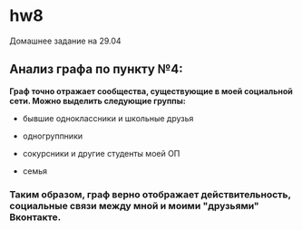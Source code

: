 # hw8
Домашнее задание на 29.04
## Анализ графа по пункту №4:
**Граф точно отражает сообщества, существующие в моей социальной сети. Можно выделить следующие группы:**
- бывшие одноклассники и школьные друзья
+ одногруппники
- сокурсники и другие студенты моей ОП
+ семья
### Таким образом, граф верно отображает действительность, социальные связи между мной и моими "друзьями" Вконтакте.

